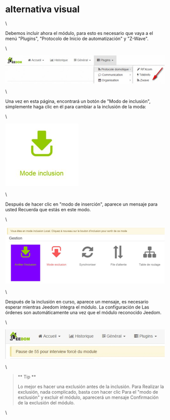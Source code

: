 alternativa visual
=================

\

Debemos incluir ahora el módulo, para esto es necesario que vaya a
el menú "Plugins", "Protocolo de Inicio de automatización" y "Z-Wave".

\

![inclusion1](../images/plugin/inclusion1.jpg)

\

Una vez en esta página, encontrará un botón de "Modo de inclusión",
simplemente haga clic en él para cambiar a la inclusión de la moda:

\

![bouton inclusion](../images/plugin/bouton_inclusion.jpg)

\

Después de hacer clic en "modo de inserción", aparece un mensaje para usted
Recuerda que estás en este modo.

\

![inclusion3](../images/plugin/inclusion3.jpg)

\

Después de la inclusión en curso, aparece un mensaje, es necesario
esperar mientras Jeedom integra el módulo. La configuración de
Las órdenes son automáticamente una vez que el módulo reconocido Jeedom.

\

![inclusion4](../images/plugin/inclusion4.jpg)

\

> ** Tip **
>
> Lo mejor es hacer una exclusión antes de la inclusión. Para
> Realizar la exclusión, nada complicado, basta con hacer clic
> Para el "modo de exclusión" y excluir el módulo, aparecerá un mensaje
> Confirmación de la exclusión del módulo.

\

